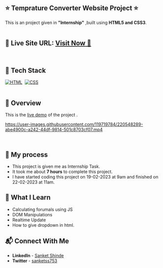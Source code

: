 ## ⭐ Temprature Converter Website Project ⭐

This is an project given in **"Internship"** ,built using **HTML5 and CSS3**.
<br>
<br>

## 📌 **Live Site URL:** <a href="[https://selm6r.csb.app/](https://0q142j.csb.app/)">**Visit Now** 🚀</a>

<br>

## 📌 Tech Stack

[![HTML](https://img.shields.io/badge/html5%20-%23E34F26.svg?&style=for-the-badge&logo=html5&logoColor=white)](https://github.com/coderak07)&nbsp;
[![CSS](https://img.shields.io/badge/css3%20-%231572B6.svg?&style=for-the-badge&logo=css3&logoColor=white)](https://https://github.com/coderak07)&nbsp;
<br>
<br>

## 📌 Overview
This is the [live demo](https://app.flonnect.com/view/video/sanketss753/Flonnect_2023-02-22_12a75243-7f1e-4013-b776-0af4fa54f1f4) of the project . 






https://user-images.githubusercontent.com/119719784/220548289-abe4900c-a242-44df-9814-501c8703cf07.mp4




<br>

## 📌 My process

- This project is given me as Internship Task.
- It took me about **7 hours** to complete this project.
- I have started coding this project on 19-02-2023 at 9am and finished on 22-02-2023 at 11am.

## 📌 What I Learn

- Calculating forumals using JS
- DOM Manipulations
- Realtime Update
- How to give dropdown in html.

## 📬 Connect With Me

- **LinkedIn** - [Sanket Shinde](https://www.linkedin.com/in/sanket0753)
- **Twitter** -  [sanketss753](https://twitter.com/home?lang=en)
